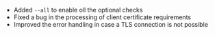  * Added ```--all``` to enable oll the optional checks
 * Fixed a bug in the processing of client certificate requirements
 * Improved the error handling in case a TLS connection is not possible
